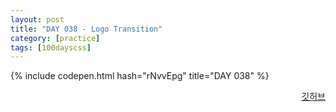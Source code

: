 ```yaml
---
layout: post
title: "DAY 038 - Logo Transition"
category: [practice]
tags: [100dayscss]
---
```


{% include codepen.html hash="rNvvEpg" title="DAY 038" %}

<p align="right">
  <a href="https://github.com/mnmn092631/100daysCSS/tree/main/DAY%20038%20-%20Logo%20Transition" title="깃허브">깃허브</a>
</p>
